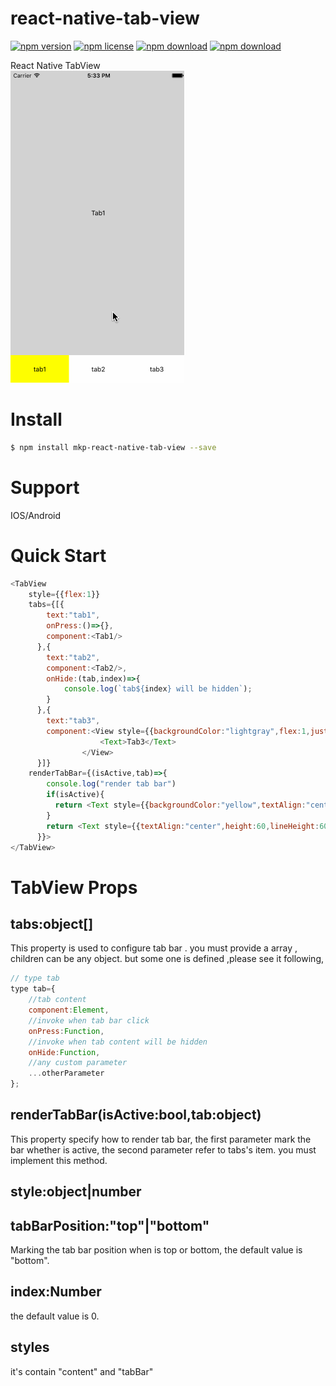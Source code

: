 # react-native-tab-view

<!-- badge -->
[![npm version](https://img.shields.io/npm/v/mkp-react-native-tab-view.svg)](https://www.npmjs.com/package/mkp-react-native-tab-view)
[![npm license](https://img.shields.io/npm/l/mkp-react-native-tab-view.svg)](https://www.npmjs.com/package/mkp-react-native-tab-view)
[![npm download](https://img.shields.io/npm/dm/mkp-react-native-tab-view.svg)](https://www.npmjs.com/package/mkp-react-native-tab-view)
[![npm download](https://img.shields.io/npm/dt/mkp-react-native-tab-view.svg)](https://www.npmjs.com/package/mkp-react-native-tab-view)
<!-- endbadge -->

React Native TabView<br/>
<img src="https://raw.githubusercontent.com/MonkeyKingPlus/react-native-tab-view/master/test/screenshot/react-native-tab-view-demo.gif"/>

# Install
```bash
$ npm install mkp-react-native-tab-view --save
```

# Support
IOS/Android

# Quick Start
```javascript
<TabView
    style={{flex:1}}
    tabs={[{
        text:"tab1",
        onPress:()=>{},
        component:<Tab1/>
      },{
        text:"tab2",
        component:<Tab2/>,
        onHide:(tab,index)=>{
        	console.log(`tab${index} will be hidden`);
        }
      },{
        text:"tab3",
        component:<View style={{backgroundColor:"lightgray",flex:1,justifyContent:"center",alignItems:"center"}}>
                    <Text>Tab3</Text>
                </View>
      }]}
    renderTabBar={(isActive,tab)=>{
        console.log("render tab bar")
        if(isActive){
          return <Text style={{backgroundColor:"yellow",textAlign:"center",height:60,lineHeight:60}}>{tab.text}</Text>
        }
        return <Text style={{textAlign:"center",height:60,lineHeight:60}}>{tab.text}</Text>
      }}>
</TabView>
```
# TabView Props
## tabs:object[]
This property is used to configure tab bar . you must provide a array , children can be any object. but some one is defined ,please see it following,
```javascript
// type tab
type tab={
	//tab content
	component:Element,
	//invoke when tab bar click
	onPress:Function,
	//invoke when tab content will be hidden
	onHide:Function,
	//any custom parameter
	...otherParameter
};
```
## renderTabBar(isActive:bool,tab:object)
This property specify how to render tab bar, the first parameter mark the bar whether is active, the second parameter refer to tabs's item.
you must implement this method.
## style:object|number
## tabBarPosition:"top"|"bottom"
Marking the tab bar position when is top or bottom, the default value is "bottom".
## index:Number
the default value is 0.
## styles
it's contain "content" and "tabBar"
